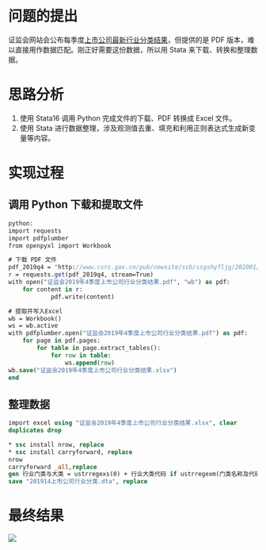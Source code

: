 # 问题的提出

证监会网站会公布每季度[上市公司最新行业分类结果](http://www.csrc.gov.cn/pub/newsite/scb/ssgshyfljg/)，但提供的是 PDF 版本，难以直接用作数据匹配。刚正好需要这份数据，所以用 Stata 来下载、转换和整理数据。

# 思路分析
1. 使用 Stata16 调用 Python 完成文件的下载、PDF 转换成 Excel 文件。
2. 使用 Stata 进行数据整理，涉及观测值去重、填充和利用正则表达式生成新变量等内容。

# 实现过程

## 调用 Python 下载和提取文件
```Stata
python:
import requests
import pdfplumber
from openpyxl import Workbook

# 下载 PDF 文件
pdf_2019q4 = 'http://www.csrc.gov.cn/pub/newsite/scb/ssgshyfljg/202001/W020200110325952653089.pdf'
r = requests.get(pdf_2019q4, stream=True)
with open("证监会2019年4季度上市公司行业分类结果.pdf", "wb") as pdf:
    for content in r:
            pdf.write(content)

# 提取并写入Excel
wb = Workbook()
ws = wb.active
with pdfplumber.open("证监会2019年4季度上市公司行业分类结果.pdf") as pdf:
    for page in pdf.pages:
        for table in page.extract_tables():
            for row in table:
                ws.append(row)
wb.save("证监会2019年4季度上市公司行业分类结果.xlsx")
end
```

## 整理数据
```Stata
import excel using "证监会2019年4季度上市公司行业分类结果.xlsx", clear
duplicates drop

* ssc install nrow, replace
* ssc install carryforward, replace
nrow
carryforward _all,replace
gen 行业门类与大类 = ustrregexs(0) + 行业大类代码 if ustrregexm(门类名称及代码,"[A-Z]") == 1
save "201914上市公司行业分类.dta", replace
```
# 最终结果
![](/img/result.png)